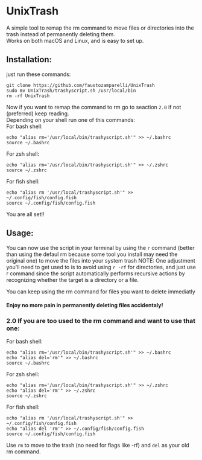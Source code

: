 # UnixTrash
A simple tool to remap the rm command to move files or directories into the trash instead of permanently deleting them.  
Works on both macOS and Linux, and is easy to set up.  

## Installation:
just run these commands:
```shell
git clone https://github.com/faustozamparelli/UnixTrash
sudo mv UnixTrash/trashyscript.sh /usr/local/bin
rm -rf UnixTrash
```
Now if you want to remap the command to rm go to seaction ```2.0``` if not (preferred) keep reading.  
Depending on your shell run one of this commands:  
For bash shell:
```shell
echo "alias rm='/usr/local/bin/trashyscript.sh'" >> ~/.bashrc
source ~/.bashrc
```
For zsh shell:  
```shell
echo "alias rm='/usr/local/bin/trashyscript.sh'" >> ~/.zshrc
source ~/.zshrc
```
For fish shell:  
```shell
echo "alias rm '/usr/local/trashyscript.sh'" >> ~/.config/fish/config.fish
source ~/.config/fish/config.fish
```
You are all set!!  

## Usage:  
You can now use the script in your terminal by using the ```r``` command (better than using the defaul rm because some tool you install may need the original one) to move the files into your system trash
NOTE: One adjustment you'll need to get used to is to avoid using ```r -rf``` for directories, and just use r command since the script automatically performs recursive actions by recognizing whether the target is a directory or a file.  

You can keep using the rm command for files you want to delete immediatly  

#### Enjoy no more pain in permanently deleting files accidentaly!  

### 2.0 If you are too used to the rm command and want to use that one:  
For bash shell:  
```shell
echo "alias rm='/usr/local/bin/trashyscript.sh'" >> ~/.bashrc
echo "alias del='rm'" >> ~/.bashrc
source ~/.bashrc
```
For zsh shell:  
```shell
echo "alias rm='/usr/local/bin/trashyscript.sh'" >> ~/.zshrc
echo "alias del='rm'" >> ~/.zshrc
source ~/.zshrc
```
For fish shell:  
```shell
echo "alias rm '/usr/local/trashyscript.sh'" >> ~/.config/fish/config.fish
echo "alias del 'rm'" >> ~/.config/fish/config.fish
source ~/.config/fish/config.fish
```
Use ```rm``` to move to the trash (no need for flags like -rf) and ```del``` as your old rm command.

















